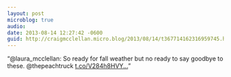 ```yaml
---
layout: post
microblog: true
audio: 
date: 2013-08-14 12:27:42 -0600
guid: http://craigmcclellan.micro.blog/2013/08/14/t367714162316959745.html
---
```

“@laura_mcclellan: So ready for fall weather but no ready to say goodbye to these. @thepeachtruck [t.co/V284h8HVY...](http://t.co/V284h8HVYf)”
